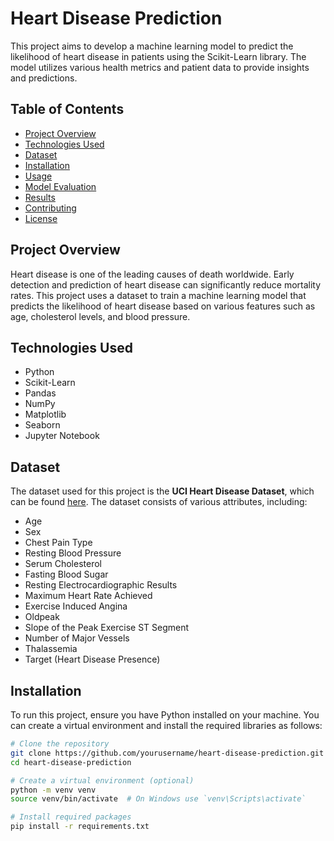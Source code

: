 # Heart Disease Prediction

This project aims to develop a machine learning model to predict the likelihood of heart disease in patients using the Scikit-Learn library. The model utilizes various health metrics and patient data to provide insights and predictions.

## Table of Contents

- [Project Overview](#project-overview)
- [Technologies Used](#technologies-used)
- [Dataset](#dataset)
- [Installation](#installation)
- [Usage](#usage)
- [Model Evaluation](#model-evaluation)
- [Results](#results)
- [Contributing](#contributing)
- [License](#license)

## Project Overview

Heart disease is one of the leading causes of death worldwide. Early detection and prediction of heart disease can significantly reduce mortality rates. This project uses a dataset to train a machine learning model that predicts the likelihood of heart disease based on various features such as age, cholesterol levels, and blood pressure.

## Technologies Used

- Python
- Scikit-Learn
- Pandas
- NumPy
- Matplotlib
- Seaborn
- Jupyter Notebook

## Dataset

The dataset used for this project is the **UCI Heart Disease Dataset**, which can be found [here](https://archive.ics.uci.edu/ml/datasets/heart+Disease). The dataset consists of various attributes, including:

- Age
- Sex
- Chest Pain Type
- Resting Blood Pressure
- Serum Cholesterol
- Fasting Blood Sugar
- Resting Electrocardiographic Results
- Maximum Heart Rate Achieved
- Exercise Induced Angina
- Oldpeak
- Slope of the Peak Exercise ST Segment
- Number of Major Vessels
- Thalassemia
- Target (Heart Disease Presence)

## Installation

To run this project, ensure you have Python installed on your machine. You can create a virtual environment and install the required libraries as follows:

```bash
# Clone the repository
git clone https://github.com/yourusername/heart-disease-prediction.git
cd heart-disease-prediction

# Create a virtual environment (optional)
python -m venv venv
source venv/bin/activate  # On Windows use `venv\Scripts\activate`

# Install required packages
pip install -r requirements.txt
